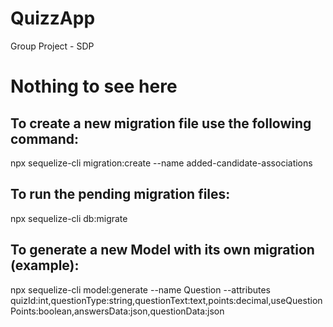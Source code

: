 # QuizzApp
Group Project - SDP


# Nothing to see here


## To create a new migration file use the following command:

npx sequelize-cli migration:create --name added-candidate-associations

## To run the pending migration files:

npx sequelize-cli db:migrate


## To generate a new Model with its own migration (example):

npx sequelize-cli model:generate --name Question --attributes quizId:int,questionType:string,questionText:text,points:decimal,useQuestionPoints:boolean,answersData:json,questionData:json
